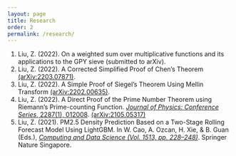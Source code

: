 ```yaml
---
layout: page
title: Research
order: 2
permalink: /research/
---
```

1. Liu, Z. (2022). On a weighted sum over multiplicative functions and its applications to the GPY sieve (submitted to arXiv).
2. Liu, Z. (2022). A Corrected Simplified Proof of Chen’s Theorem [(arXiv:2203.07871)](http://arxiv.org/abs/2203.07871).
3. Liu, Z. (2022). A Simple Proof of Siegel’s Theorem Using Mellin Transform [(arXiv:2202.00635)](http://arxiv.org/abs/2202.00635).
4. Liu, Z. (2022). A Direct Proof of the Prime Number Theorem using Riemann’s Prime-counting Function. [_Journal of Physics: Conference Series_, 2287(1), 012008](https://doi.org/10.1088/1742-6596/2287/1/012008). [(arXiv:2105.05317)](https://arxiv.org/abs/2105.05317)
5. Liu, Z. (2021). PM2.5 Density Prediction Based on a Two-Stage Rolling Forecast Model Using LightGBM. In W. Cao, A. Ozcan, H. Xie, & B. Guan (Eds.), [_Computing and Data Science (Vol. 1513, pp. 228–248)_](https://doi.org/10.1007/978-981-16-8885-0_19). Springer Nature Singapore.